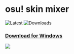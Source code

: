 # osu! skin mixer

[![Latest](https://img.shields.io/github/v/release/rednir/OsuSkinMixer)](https://github.com/rednir/OsuSkinMixer/releases/latest/)
[![Downloads](https://img.shields.io/github/downloads/rednir/OsuSkinMixer/total)](https://github.com/rednir/OsuSkinMixer/releases/latest/)

### [Download for Windows](https://github.com/rednir/OsuSkinMixer/releases/latest/download/osu-skin-mixer-setup.exe)

[![](https://user-images.githubusercontent.com/10225220/218430003-17085907-f970-4ba1-b62e-707f076db62c.png)](https://www.youtube.com/watch?v=Tr6hPX3P8Es)


